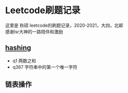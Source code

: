 # Leetcode刷题记录
这里是 秋硕 leetcode的刷题记录，2020-2021，大四，北邮  
感谢lsr大神的一路陪伴和激励  
## [hashing](https://github.com/ChengQiushuo/Leetcode/tree/master/src/hash%E7%9B%B8%E5%85%B3)
* q1 两数之和
* q387 字符串中的第一个唯一字符
## 链表操作

